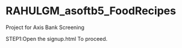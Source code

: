 # RAHULGM_asoftb5_FoodRecipes
Project for  Axis Bank Screening


STEP1:Open the signup.html To proceed.
